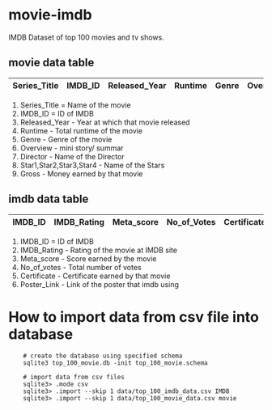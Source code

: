 # movie-imdb
IMDB Dataset of top 100 movies and tv shows.

## movie data table
| Series_Title | IMDB_ID | Released_Year | Runtime | Genre | Overview | Director | Star1 | Star2 | Star3 | Star4 | Gross |
|--------------|---------|---------------|---------|-------|----------|----------|-------|-------|-------|-------|-------|

1. Series_Title = Name of the movie
2. IMDB_ID = ID of IMDB
3. Released_Year - Year at which that movie released
4. Runtime - Total runtime of the movie
5. Genre - Genre of the movie
6. Overview - mini story/ summar
7. Director - Name of the Director
8. Star1,Star2,Star3,Star4 - Name of the Stars
9. Gross - Money earned by that movie

## imdb data table
| IMDB_ID | IMDB_Rating | Meta_score | No_of_Votes | Certificate | Poster_Link |
|---------|-------------|------------|-------------|-------------|-------------|

1. IMDB_ID = ID of IMDB
2. IMDB_Rating - Rating of the movie at IMDB site
3. Meta_score - Score earned by the movie
4. No_of_votes - Total number of votes
5. Certificate - Certificate earned by that movie
6. Poster_Link - Link of the poster that imdb using

# How to import data from csv file into database

        # create the database using specified schema
        sqlite3 top_100_movie.db -init top_100_movie.schema    

        # import data from csv files
        sqlite3> .mode csv
        sqlite3> .import --skip 1 data/top_100_imdb_data.csv IMDB
        sqlite3> .import --skip 1 data/top_100_movie_data.csv movie